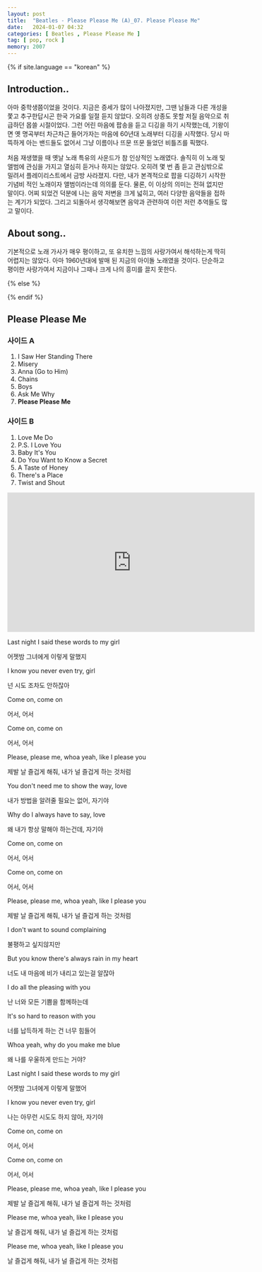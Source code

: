 ```yaml
---
layout: post
title:  "Beatles - Please Please Me (A)_07. Please Please Me"
date:   2024-01-07 04:32
categories: [ Beatles , Please Please Me ]
tag: [ pop, rock ]
memory: 2007
---
```


{% if site.language == "korean" %}

## Introduction..

아마 중학생쯤이었을 것이다. 지금은 증세가 많이 나아졌지만, 그땐 남들과 다른 개성을 쫓고 추구한답시곤 한국 가요를 일절 듣지 않았다. 오히려 상종도 못할 저질 음악으로 취급하던 몹쓸 시절이었다. 그런 어린 마음에 팝송을 듣고 디깅을 하기 시작했는데, 기왕이면 옛 명곡부터 차근차근 들어가자는 마음에 60년대 노래부터 디깅을 시작했다. 당시 마뜩하게 아는 밴드들도 없어서 그냥 이름이나 뜨문 뜨문 들었던 비틀즈를 픽했다.

처음 재생했을 때 옛날 노래 특유의 사운드가 참 인상적인 노래였다. 솔직히 이 노래 및 앨범에 관심을 가지고 열심히 듣거나 하지는 않았다. 오히려 몇 번 좀 듣고 관심밖으로 밀려서 플레이리스트에서 금방 사라졌지. 다만, 내가 본격적으로 팝을 디깅하기 시작한 기념비 적인 노래이자 앨범이라는데 의의를 둔다. 물론, 이 이상의 의미는 전혀 없지만 말이다. 어찌 되었건 덕분에 나는 음악 저변을 크게 넓히고, 여러 다양한 음악들을 접하는 계기가 되었다. 그리고 되돌아서 생각해보면 음악과 관련하여 이런 저런 추억들도 많고 말이다.

## About song..

기본적으로 노래 가사가 매우 평이하고, 또 유치한 느낌의 사랑가여서 해석하는게 딱히 어렵지는 않았다. 아마 1960년대에 발매 된 지금의 아이돌 노래였을 것이다. 단순하고 평이한 사랑가여서 지금이나 그때나 크게 나의 흥미를 끌지 못한다.

{% else %}

{% endif %}

## Please Please Me

### 사이드 A

1. I Saw Her Standing There
2. Misery
3. Anna (Go to Him)
4. Chains
5. Boys
6. Ask Me Why
7. **Please Please Me**

### 사이드 B

1. Love Me Do
2. P.S. I Love You
3. Baby It's You
4. Do You Want to Know a Secret
5. A Taste of Honey
6. There's a Place
7. Twist and Shout

<iframe width="560" height="315" src="https://www.youtube.com/embed/czw8eqepir8?si=oEUGCCWcvMdWugLC" title="YouTube video player" frameborder="0" allow="accelerometer; autoplay; clipboard-write; encrypted-media; gyroscope; picture-in-picture; web-share" allowfullscreen></iframe>

Last night I said these words to my girl

어젯밤 그녀에게 이렇게 말했지

I know you never even try, girl

넌 시도 조차도 안하잖아

Come on, come on

어서, 어서

Come on, come on

어서, 어서

Please, please me, whoa yeah, like I please you

제발 날 즐겁게 해줘, 내가 널 즐겁게 하는 것처럼

You don't need me to show the way, love

내가 방법을 알려줄 필요는 없어, 자기야

Why do I always have to say, love

왜 내가 항상 말해야 하는건데, 자기야

Come on, come on

어서, 어서

Come on, come on

어서, 어서

Please, please me, whoa yeah, like I please you

제발 날 즐겁게 해줘, 내가 널 즐겁게 하는 것처럼

I don't want to sound complaining

불평하고 싶지않지만

But you know there's always rain in my heart

너도 내 마음에 비가 내리고 있는걸 알잖아

I do all the pleasing with you

난 너와 모든 기쁨을 함께하는데

It's so hard to reason with you

너를 납득하게 하는 건 너무 힘들어

Whoa yeah, why do you make me blue

왜 나를 우울하게 만드는 거야?

Last night I said these words to my girl

어젯밤 그녀에게 이렇게 말했어

I know you never even try, girl

나는 아무런 시도도 하지 않아, 자기야

Come on, come on

어서, 어서

Come on, come on

어서, 어서

Please, please me, whoa yeah, like I please you

제발 날 즐겁게 해줘, 내가 널 즐겁게 하는 것처럼

Please me, whoa yeah, like I please you

날 즐겁게 해줘, 내가 널 즐겁게 하는 것처럼

Please me, whoa yeah, like I please you

날 즐겁게 해줘, 내가 널 즐겁게 하는 것처럼